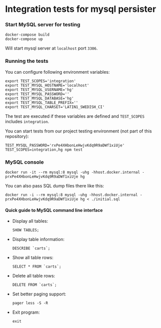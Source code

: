 # Integration tests for mysql persister

### Start MySQL server for testing

```shell
docker-compose build
docker-compose up
```

Will start mysql server at `localhost` port `3306`.

### Running the tests

You can configure following environment variables:

```shell
export TEST_SCOPES='integration'
export TEST_MYSQL_HOSTNAME='localhost'
export TEST_MYSQL_USERNAME='hg'
export TEST_MYSQL_PASSWORD=''
export TEST_MYSQL_DATABASE='hg'
export TEST_MYSQL_TABLE_PREFIX=''
export TEST_MYSQL_CHARSET='LATIN1_SWEDISH_CI'
```

The test are executed if these variables are defined and `TEST_SCOPES` 
includes `integration`.

You can start tests from our project testing environment (not part of this 
repository):

```shell
TEST_MYSQL_PASSWORD='rxPe4XHbonLeHwjvKdq9R9aDWf1xiUje' TEST_SCOPES=integration,hg npm test
```

### MySQL console

```shell
docker run -it --rm mysql:8 mysql -uhg -hhost.docker.internal -prxPe4XHbonLeHwjvKdq9R9aDWf1xiUje hg
```

You can also pass SQL dump files there like this:

```shell
docker run -i --rm mysql:8 mysql -uhg -hhost.docker.internal -prxPe4XHbonLeHwjvKdq9R9aDWf1xiUje hg < ./initial.sql
```

#### Quick guide to MySQL command line interface

 * Display all tables:
   ```mysql
   SHOW TABLES;
   ```
 * Display table information:
   ```mysql
   DESCRIBE `carts`;
   ```
 * Show all table rows:
   ```mysql
   SELECT * FROM `carts`;
   ```
 * Delete all table rows:
   ```mysql
   DELETE FROM `carts`;
   ```
* Set better paging support:
  ```postgresql
  pager less -S -R
  ```
* Exit program:
  ```postgresql
  exit
  ```
